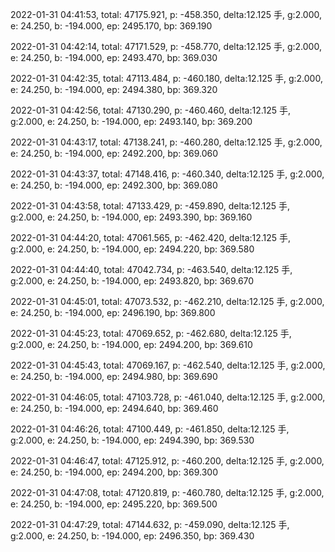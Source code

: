 2022-01-31 04:41:53, total: 47175.921, p: -458.350, delta:12.125 手, g:2.000, e: 24.250, b: -194.000, ep: 2495.170, bp: 369.190

2022-01-31 04:42:14, total: 47171.529, p: -458.770, delta:12.125 手, g:2.000, e: 24.250, b: -194.000, ep: 2493.470, bp: 369.030

2022-01-31 04:42:35, total: 47113.484, p: -460.180, delta:12.125 手, g:2.000, e: 24.250, b: -194.000, ep: 2494.380, bp: 369.320

2022-01-31 04:42:56, total: 47130.290, p: -460.460, delta:12.125 手, g:2.000, e: 24.250, b: -194.000, ep: 2493.140, bp: 369.200

2022-01-31 04:43:17, total: 47138.241, p: -460.280, delta:12.125 手, g:2.000, e: 24.250, b: -194.000, ep: 2492.200, bp: 369.060

2022-01-31 04:43:37, total: 47148.416, p: -460.340, delta:12.125 手, g:2.000, e: 24.250, b: -194.000, ep: 2492.300, bp: 369.080

2022-01-31 04:43:58, total: 47133.429, p: -459.890, delta:12.125 手, g:2.000, e: 24.250, b: -194.000, ep: 2493.390, bp: 369.160

2022-01-31 04:44:20, total: 47061.565, p: -462.420, delta:12.125 手, g:2.000, e: 24.250, b: -194.000, ep: 2494.220, bp: 369.580

2022-01-31 04:44:40, total: 47042.734, p: -463.540, delta:12.125 手, g:2.000, e: 24.250, b: -194.000, ep: 2493.820, bp: 369.670

2022-01-31 04:45:01, total: 47073.532, p: -462.210, delta:12.125 手, g:2.000, e: 24.250, b: -194.000, ep: 2496.190, bp: 369.800

2022-01-31 04:45:23, total: 47069.652, p: -462.680, delta:12.125 手, g:2.000, e: 24.250, b: -194.000, ep: 2494.200, bp: 369.610

2022-01-31 04:45:43, total: 47069.167, p: -462.540, delta:12.125 手, g:2.000, e: 24.250, b: -194.000, ep: 2494.980, bp: 369.690

2022-01-31 04:46:05, total: 47103.728, p: -461.040, delta:12.125 手, g:2.000, e: 24.250, b: -194.000, ep: 2494.640, bp: 369.460

2022-01-31 04:46:26, total: 47100.449, p: -461.850, delta:12.125 手, g:2.000, e: 24.250, b: -194.000, ep: 2494.390, bp: 369.530

2022-01-31 04:46:47, total: 47125.912, p: -460.200, delta:12.125 手, g:2.000, e: 24.250, b: -194.000, ep: 2494.200, bp: 369.300

2022-01-31 04:47:08, total: 47120.819, p: -460.780, delta:12.125 手, g:2.000, e: 24.250, b: -194.000, ep: 2495.220, bp: 369.500

2022-01-31 04:47:29, total: 47144.632, p: -459.090, delta:12.125 手, g:2.000, e: 24.250, b: -194.000, ep: 2496.350, bp: 369.430